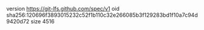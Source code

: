 version https://git-lfs.github.com/spec/v1
oid sha256:120696f3893015232c52f1b110c32e266085b3f129283bd1f10a7c94d9420d72
size 4516
